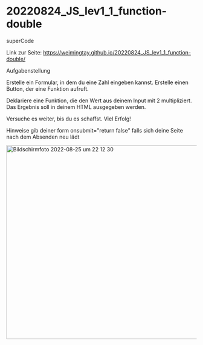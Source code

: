 # 20220824_JS_lev1_1_function-double
superCode

Link zur Seite: https://weimingtay.github.io/20220824_JS_lev1_1_function-double/

Aufgabenstellung


Erstelle ein Formular, in dem du eine Zahl eingeben kannst.
Erstelle einen Button, der eine Funktion aufruft.

Deklariere eine Funktion, die den Wert aus deinem Input mit 2 multipliziert. 
Das Ergebnis soll in deinem HTML ausgegeben werden.

Versuche es weiter, bis du es schaffst. Viel Erfolg!


Hinweise
gib deiner form onsubmit="return false" falls sich deine Seite nach dem Absenden neu lädt


<img width="512" alt="Bildschirmfoto 2022-08-25 um 22 12 30" src="https://user-images.githubusercontent.com/110397919/186759599-2f8dad88-aaa3-43ba-af78-23e4aa01b7c4.png">
